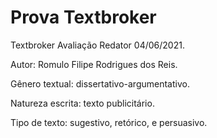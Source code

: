 # Prova Textbroker
Textbroker Avaliação Redator 04/06/2021.

Autor: Romulo Filipe Rodrigues dos Reis.

Gênero textual: dissertativo-argumentativo.

Natureza escrita: texto publicitário.

Tipo de texto: sugestivo, retórico, e persuasivo.
